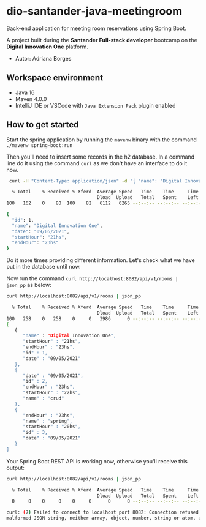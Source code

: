 # dio-santander-java-meetingroom

Back-end application for meeting room reservations using Spring Boot.

A project built during the **Santander Full-stack developer** bootcamp on the **Digital Innovation One** platform.

- Autor: Adriana Borges

## Workspace environment

- Java 16
- Maven 4.0.0
- IntelliJ IDE or VSCode with `Java Extension Pack` plugin enabled

## How to get started

Start the spring application by running the `mavenw` binary with the command `./mavenw spring-boot:run`

Then you'll need to insert some records in the h2 database.
In a command line do it using the command `curl` as we don't have an interface to do it now.

```bash
 curl -H "Content-Type: application/json" -d '{ "name": "Digital Innovation One", "date": "09/05/2021", "startHour": "21hs", "endHour": "23hs" }' http://localhost:8082/api/v1/rooms | json_pp

  % Total    % Received % Xferd  Average Speed   Time    Time     Time  Current
                                 Dload  Upload   Total   Spent    Left  Speed
100   162    0    80  100    82   6112   6265 --:--:-- --:--:-- --:--:--  6307

{
  "id": 1,
  "name": "Digital Innovation One",
  "date": "09/05/2021",
  "startHour": "21hs",
  "endHour": "23hs"
}
```

Do it more times providing different information. Let's check what we have put in the database until now.

Now run the command `curl http://localhost:8082/api/v1/rooms | json_pp` as below:

```bash
curl http://localhost:8082/api/v1/rooms | json_pp

  % Total    % Received % Xferd  Average Speed   Time    Time     Time  Current
                                 Dload  Upload   Total   Spent    Left  Speed
100   258    0   258    0     0   3986      0 --:--:-- --:--:-- --:--:--  4031
[
   {
      "name" : "Digital Innovation One",
      "startHour" : "21hs",
      "endHour" : "23hs",
      "id" : 1,
      "date" : "09/05/2021"
   },
   {
      "date" : "09/05/2021",
      "id" : 2,
      "endHour" : "23hs",
      "startHour" : "22hs",
      "name" : "crud"
   },
   {
      "endHour" : "23hs",
      "name" : "spring",
      "startHour" : "20hs",
      "id" : 3,
      "date" : "09/05/2021"
   }
]
```

Your Spring Boot REST API is working now, otherwise you'll receive this output:

```bash
curl http://localhost:8082/api/v1/rooms | json_pp

  % Total    % Received % Xferd  Average Speed   Time    Time     Time  Current
                                 Dload  Upload   Total   Spent    Left  Speed
  0     0    0     0    0     0      0      0 --:--:-- --:--:-- --:--:--     0

curl: (7) Failed to connect to localhost port 8082: Connection refused
malformed JSON string, neither array, object, number, string or atom, at character offset 0 (before "(end of string)") at /usr/bin/json_pp line 45.
```
